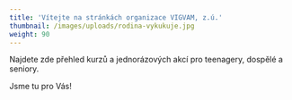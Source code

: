 ```yaml
---
title: 'Vítejte na stránkách organizace VIGVAM, z.ú.'
thumbnail: /images/uploads/rodina-vykukuje.jpg
weight: 90
---
```

Najdete zde přehled kurzů a jednorázových akcí pro teenagery, dospělé a seniory.

Jsme tu pro Vás!
